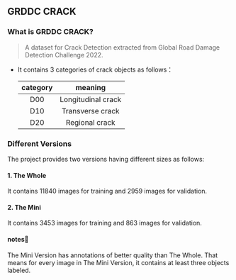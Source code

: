 ## GRDDC CRACK

### What is GRDDC CRACK?

>  A dataset for Crack Detection extracted from Global Road Damage Detection Challenge 2022.

- It contains 3 categories of crack objects as follows：

    | category |      meaning       |
    | :------: | :----------------: |
    |   D00    | Longitudinal crack |
    |   D10    |  Transverse crack  |
    |   D20    |   Regional crack   |

### Different Versions

The project provides two versions having different sizes as follows: 

#### 1. The Whole

It contains 11840 images for training and 2959 images for validation.

#### 2. The Mini

It contains 3453 images for training and 863 images for validation.

#### notes:notebook_with_decorative_cover:

The Mini Version has annotations of better quality than The Whole. That means for every image in The Mini Version,  it contains at least three objects labeled.

